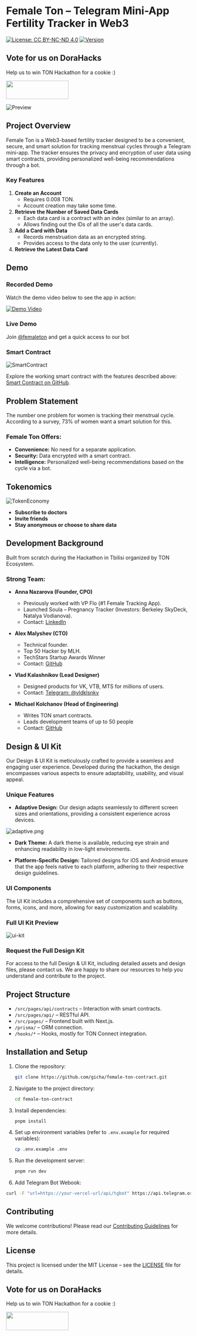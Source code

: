 # Female Ton – Telegram Mini-App Fertility Tracker in Web3

[![License: CC BY-NC-ND 4.0](https://img.shields.io/badge/License-CC%20BY--NC--ND%204.0-lightgrey.svg)](https://creativecommons.org/licenses/by-nc-nd/4.0/)
[![Version](https://img.shields.io/badge/version-1.0.0-blue)](https://github.com/SecurityQQ/fton/releases)

## Vote for us on DoraHacks
Help us to win TON Hackathon for a cookie :)

<a target="_blank" href="https://dorahacks.io/buidl/13265"><img src="https://cdn.dorahacks.io/images/buidl-embed/colored-full.png" height="50" width="170" /></a>

![Preview](/demo/preview.png)


## Project Overview
Female Ton is a Web3-based fertility tracker designed to be a convenient, secure, and smart solution for tracking menstrual cycles through a Telegram mini-app. The tracker ensures the privacy and encryption of user data using smart contracts, providing personalized well-being recommendations through a bot.

### Key Features
1. **Create an Account**
   - Requires 0.008 TON.
   - Account creation may take some time.
2. **Retrieve the Number of Saved Data Cards**
   - Each data card is a contract with an index (similar to an array).
   - Allows finding out the IDs of all the user's data cards.
3. **Add a Card with Data**
   - Records menstruation data as an encrypted string.
   - Provides access to the data only to the user (currently).
4. **Retrieve the Latest Data Card**

## Demo

### Recorded Demo
Watch the demo video below to see the app in action:

[![Demo Video](https://img.youtube.com/vi/Vq7hZ9f3o1s/0.jpg)](https://youtu.be/Vq7hZ9f3o1s)

### Live Demo

Join [@femaleton](https://t.me/femaleton) and get a quick access to our bot

### Smart Contract
![SmartContract](/demo/smart-contract.png)

Explore the working smart contract with the features described above: [Smart Contract on GitHub](https://github.com/gicha/female-ton-contract).

## Problem Statement
The number one problem for women is tracking their menstrual cycle. According to a survey, 73% of women want a smart solution for this.

### Female Ton Offers:
- **Convenience:** No need for a separate application.
- **Security:** Data encrypted with a smart contract.
- **Intelligence:** Personalized well-being recommendations based on the cycle via a bot.

## Tokenomics

![TokenEconomy](/demo/token-economy.png)

- **Subscribe to doctors**
- **Invite friends**
- **Stay anonymous or choose to share data**

## Development Background
Built from scratch during the Hackathon in Tbilisi organized by TON Ecosystem.

### Strong Team:
- **Anna Nazarova (Founder, CPO)**
  - Previously worked with VP Flo (#1 Female Tracking App).
  - Launched Soula – Pregnancy Tracker (Investors: Berkeley SkyDeck, Natalya Vodianova).
  - Contact: [LinkedIn](https://www.linkedin.com/in/anna-n-a214b9122/)

- **Alex Malyshev (CTO)**
  - Technical founder.
  - Top 50 Hacker by MLH.
  - TechStars Startup Awards Winner
  - Contact: [GitHub](https://github.com/SecurityQQ)

- **Vlad Kalashnikov (Lead Designer)**
  - Designed products for VK, VTB, MTS for millions of users.
  - Contact: [Telegram: @vldklsnkv](https://t.me/vldklsnkv)

- **Michael Kolchanov (Head of Engineering)**
  - Writes TON smart contracts.
  - Leads development teams of up to 50 people
  - Contact: [GitHub](https://github.com/gicha)

## Design & UI Kit

Our Design & UI Kit is meticulously crafted to provide a seamless and engaging user experience. Developed during the hackathon, the design encompasses various aspects to ensure adaptability, usability, and visual appeal.

### Unique Features
- **Adaptive Design:** Our design adapts seamlessly to different screen sizes and orientations, providing a consistent experience across devices.

![adaptive.png](/demo/adaptive.png)

- **Dark Theme:** A dark theme is available, reducing eye strain and enhancing readability in low-light environments.

- **Platform-Specific Design:** Tailored designs for iOS and Android ensure that the app feels native to each platform, adhering to their respective design guidelines.


### UI Components
The UI Kit includes a comprehensive set of components such as buttons, forms, icons, and more, allowing for easy customization and scalability.

### Full UI Kit Preview
![ui-kit](/demo/ui-kit.gif)

### Request the Full Design Kit
For access to the full Design & UI Kit, including detailed assets and design files, please contact us. We are happy to share our resources to help you understand and contribute to the project.

## Project Structure
- `/src/pages/api/contracts` – Interaction with smart contracts.
- `/src/pages/api/` – RESTful API.
- `/src/pages/` – Frontend built with Next.js.
- `/prisma/` – ORM connection.
- `/hooks/*` – Hooks, mostly for TON Connect integration.

## Installation and Setup
1. Clone the repository:
   ```bash
   git clone https://github.com/gicha/female-ton-contract.git
   ```
2. Navigate to the project directory:
   ```bash
   cd female-ton-contract
   ```
3. Install dependencies:
   ```bash
   pnpm install
   ```
4. Set up environment variables (refer to `.env.example` for required variables):
   ```bash
   cp .env.example .env
   ```
5. Run the development server:
   ```bash
   pnpm run dev
   ```

6. Add Telegram Bot Webook:
  ```bash
  curl -F "url=https://your-vercel-url/api/tgbot" https://api.telegram.org/bot<your_bot_token>/setWebhook
  ```


## Contributing
We welcome contributions! Please read our [Contributing Guidelines](CONTRIBUTING.md) for more details.

## License
This project is licensed under the MIT License – see the [LICENSE](LICENSE) file for details.

## Vote for us on DoraHacks
Help us to win TON Hackathon for a cookie :)

<a target="_blank" href="https://dorahacks.io/buidl/13265"><img src="https://cdn.dorahacks.io/images/buidl-embed/colored-full.png" height="50" width="170" /></a>

